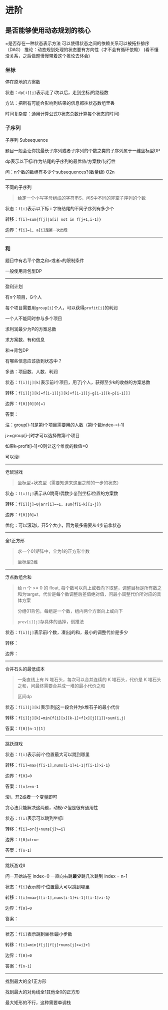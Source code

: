 # 进阶

## 是否能够使用动态规划的核心

=是否存在一种状态表示方法
可以使得状态之间的依赖关系可以被拓扑排序（DAG）
推论：动态规划处理的状态要有方向性（才不会有循环依赖）
(看不懂没关系，之后做题慢慢带着这个推论去体会)

### 坐标

停在原地的方案数

状态：`dp[i][j]`表示走了i次以后，走到坐标j的路径数

方法：把所有可能会影响到结果的信息都往状态数组里丢

时间复杂度：通用计算公式O状态总数计算每个状态的时间)

### 子序列

子序列 Subsequence

题目一般会让你找最长子序列或者子序列的个数之类的子序列属于一维坐标型DP

dp表示以下标ⅰ作为结尾的子序列的最优值/方案数/何行性

问：n个数的数组有多少个subsequences?(数量级) O2n

---

不同的子序列

> 给定一个小写字母组成的字符串S，问S中不同的非空子序列的个数

状态：`f[i]`表示以下标 i 字符结尾的不同子序列有多少个

转移：`f[i]=sum{f[j]|a[i] not in f[j+1,i-1]}`

边界：`f[i]=1, a[i]是第一次出现`

---

### 和

题目中有若平个数之和`>`或者`<`的限制条件

一般使用背包型DP

---

盈利计划

有n个项目，G个人

每个项目需要用`group[i]`个人，可以获得`profit[i]`的利润

一个人不能同时参与多个项目

求利润最少为P的方案总数

求方案数、有和信息

和=>背包DP

有哪些信息应该放到状态中？

多选：项目数、人数、利润

状态：`f[i][j][k]`表示前i个项目，用了j个人，获得至少k的收益的方案总数

转移：`f[i][j][k]=f[i-1][j][k]+f[i-1][j-g[i-1][k-p[i-1]]]`

边界：`f[0][0][0]=1`

答案：

注：group[i-1]是第i个项目需要用的人数（第i个数index-=i-1)

j>=group[i-]时才可以选择做第i个项目

如果k-profit[i-1]<0则让这个维度的数值=0

可以滚i

---

老鼠游戏

> 坐标型+状态型（需要知道来这里之前的一步的状态）

状态：`f[i][j]`表示从0跳奇/偶数步(j)到坐标i位置的方案数

转移：`f[i][j]=0|arr[i]==1, sum{f[i-k][1-j]}`

边界：`f[0][0]=1`

优化：可以滚动i，开5个大小，因为最多需要从4步前拿状态

---

全1正方形

> 求一个01矩阵中，全为1的正方形个数
>
> 坐标型2维

---

浮点数组合和

> 给 n 个 >= 0 的 float, 每个数可以向上或者向下取整，调整目标是所有数之和为target，代价是每个数调整后差值绝对值，问最小调整代价所对应的具体方案
>
> 分组01背包，每组是一个数，组内两个方案向上或向下
>
> `prev[i][j]`存具体的选择，倒推法

状态：`f[i][j]`表示前i个数，凑出j的和，最小的调整代价是多少

转移：

边界：

---

合并石头的最低成本

>一条直线上有 N 堆石头，每次可以合并连续的 K 堆石头，代价是 K 堆石头之和，问最终需要合并成一堆的最小代价之和
>
>区间dp

状态：`f[i][j][k]`表示i到j这一段合并为k堆石子的最小代价

转移：`f[i][j][k]=min{f[i][x][k-1]+f[x][j][1]}+sum(i,j)`

答案：`f[0][n-1][1]`

---

跳跃游戏

状态：`f[i]`表示前i个位置最大可以跳到哪里

转移：`f[i]=max{f[i-1],nums[i-1]+i-1|f[i-1]>i-1}`

边界：`f[0]=0`

答案：`f[n]>=n-1`

滚i，开2或者一个变量即可

贪心法只能解决这两题，动规n2但是很有通用性

状态：`f[i]`表示可以跳到坐标i

转移：`f[i]=or{j+nums[j]>=i}`

边界：`f[0]=true`

答案：`f[n-1]`

---

跳跃游戏II

问一开始站在 index=0 一直向右跳**最少**跳几次跳到 index = n-1

状态：`f[i]`表示前i个位置最大可以跳到哪里

转移：`f[i]=max{f[i-1],nums[i-1]+i-1|f[i-1]>i-1}`

边界：`f[0]=0`

答案：

---

状态：`f[i]`表示跳到坐标i最小步数

转移：`f[i]=min{f[j]|f[j]+nums[j]>=i}+1`

边界：`f[0]=0`

答案：`f[n-1]`

---

找到最大的全1正方形

找到最大的对角线全1其他全0的正方形

最大矩形的不行，这种需要单调栈


